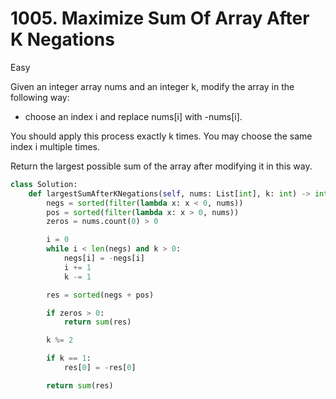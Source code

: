 # 1005. Maximize Sum Of Array After K Negations

Easy

Given an integer array nums and an integer k, modify the array in the following
way:

- choose an index i and replace nums[i] with -nums[i].

You should apply this process exactly k times. You may choose the same index i
multiple times.

Return the largest possible sum of the array after modifying it in this way.

```python
class Solution:
    def largestSumAfterKNegations(self, nums: List[int], k: int) -> int:
        negs = sorted(filter(lambda x: x < 0, nums))
        pos = sorted(filter(lambda x: x > 0, nums))
        zeros = nums.count(0) > 0

        i = 0
        while i < len(negs) and k > 0:
            negs[i] = -negs[i]
            i += 1
            k -= 1

        res = sorted(negs + pos)

        if zeros > 0:
            return sum(res)

        k %= 2

        if k == 1:
            res[0] = -res[0]

        return sum(res)
```
